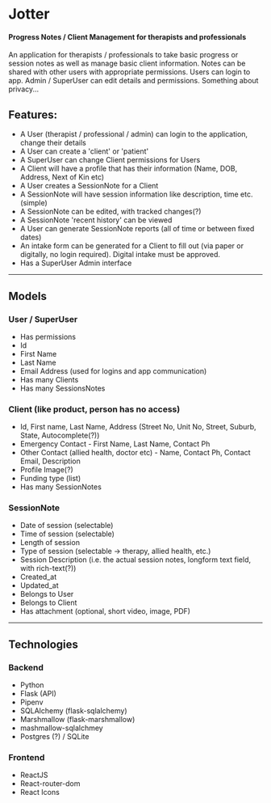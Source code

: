 # Jotter
#### Progress Notes / Client Management for therapists and professionals
An application for therapists / professionals to take basic progress or session notes as well as manage basic client information. Notes can be shared with other users with appropriate permissions. Users can login to app. Admin / SuperUser can edit details and permissions. Something about privacy...

## Features:
- A User (therapist / professional / admin) can login to the application, change their details
- A User can create a 'client' or 'patient'
- A SuperUser can change Client permissions for Users
- A Client will have a profile that has their information (Name, DOB, Address, Next of Kin etc)
- A User creates a SessionNote for a Client
- A SessionNote will have session information like description, time etc. (simple)
- A SessionNote can be edited, with tracked changes(?)
- A SessionNote 'recent history' can be viewed
- A User can generate SessionNote reports (all of time or between fixed dates)
- An intake form can be generated for a Client to fill out (via paper or digitally, no login required). Digital intake must be approved.
- Has a SuperUser Admin interface

---

## Models

### User / SuperUser
- Has permissions
- Id
- First Name
- Last Name
- Email Address (used for logins and app communication)
- Has many Clients
- Has many SessionsNotes


### Client (like product, person has no access)
- Id, First name, Last Name, Address (Street No, Unit No, Street, Suburb, State, Autocomplete(?))
- Emergency Contact - First Name, Last Name, Contact Ph
- Other Contact (allied health, doctor etc) - Name, Contact Ph, Contact Email, Description
- Profile Image(?)
- Funding type (list)
- Has many SessionNotes

### SessionNote
- Date of session (selectable)
- Time of session (selectable)
- Length of session
- Type of session (selectable -> therapy, allied health, etc.)
- Session Description (i.e. the actual session notes, longform text field, with rich-text(?))
- Created_at
- Updated_at
- Belongs to User
- Belongs to Client
- Has attachment (optional, short video, image, PDF)

---

## Technologies

### Backend
- Python
- Flask (API)
- Pipenv
- SQLAlchemy (flask-sqlalchemy)
- Marshmallow (flask-marshmallow)
- mashmallow-sqlalchmey
- Postgres (?) / SQLite

### Frontend
- ReactJS
- React-router-dom
- React Icons
